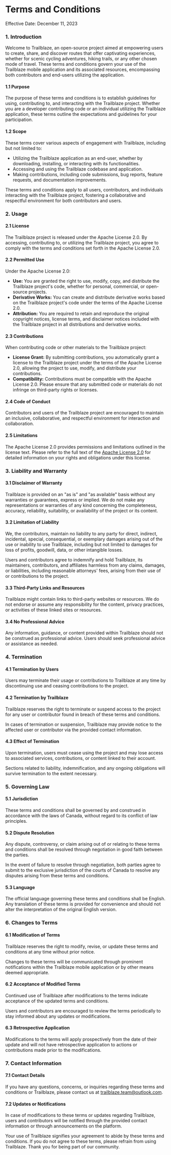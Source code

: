 # Terms and Conditions

Effective Date: December 11, 2023

### 1. Introduction
Welcome to Trailblaze, an open-source project aimed at empowering users to create, share, and discover routes that offer captivating experiences, whether for scenic cycling adventures, hiking trails, or any other chosen mode of travel. These terms and conditions govern your use of the Trailblaze mobile application and its associated resources, encompassing both contributors and end-users utilizing the application.

#### 1.1 Purpose
The purpose of these terms and conditions is to establish guidelines for using, contributing to, and interacting with the Trailblaze project. Whether you are a developer contributing code or an individual utilizing the Trailblaze application, these terms outline the expectations and guidelines for your participation.

#### 1.2 Scope
These terms cover various aspects of engagement with Trailblaze, including but not limited to:

-   Utilizing the Trailblaze application as an end-user, whether by downloading, installing, or interacting with its functionalities.
-   Accessing and using the Trailblaze codebase and application.
-   Making contributions, including code submissions, bug reports, feature requests, and documentation improvements.

These terms and conditions apply to all users, contributors, and individuals interacting with the Trailblaze project, fostering a collaborative and respectful environment for both contributors and users.

### 2. Usage
#### 2.1 License
The Trailblaze project is released under the Apache License 2.0. By accessing, contributing to, or utilizing the Trailblaze project, you agree to comply with the terms and conditions set forth in the Apache License 2.0.

#### 2.2 Permitted Use
Under the Apache License 2.0:
-   **Use:** You are granted the right to use, modify, copy, and distribute the Trailblaze project's code, whether for personal, commercial, or open-source projects.
-   **Derivative Works:** You can create and distribute derivative works based on the Trailblaze project's code under the terms of the Apache License 2.0.
-   **Attribution:** You are required to retain and reproduce the original copyright notices, license terms, and disclaimer notices included with the Trailblaze project in all distributions and derivative works.

#### 2.3 Contributions
When contributing code or other materials to the Trailblaze project:
-   **License Grant:** By submitting contributions, you automatically grant a license to the Trailblaze project under the terms of the Apache License 2.0, allowing the project to use, modify, and distribute your contributions.
-   **Compatibility:** Contributions must be compatible with the Apache License 2.0. Please ensure that any submitted code or materials do not infringe on third-party rights or licenses.

#### 2.4 Code of Conduct
Contributors and users of the Trailblaze project are encouraged to maintain an inclusive, collaborative, and respectful environment for interaction and collaboration.

#### 2.5 Limitations
The Apache License 2.0 provides permissions and limitations outlined in the license text. Please refer to the full text of the [Apache License 2.0](https://github.com/andreytakhtamirov/trailblaze-flutter/blob/main/LICENSE) for detailed information on your rights and obligations under this license.

### 3. Liability and Warranty
#### 3.1 Disclaimer of Warranty
Trailblaze is provided on an "as is" and "as available" basis without any warranties or guarantees, express or implied. We do not make any representations or warranties of any kind concerning the completeness, accuracy, reliability, suitability, or availability of the project or its content.

#### 3.2 Limitation of Liability
We, the contributors, maintain no liability to any party for direct, indirect, incidental, special, consequential, or exemplary damages arising out of the use or inability to use Trailblaze, including but not limited to damages for loss of profits, goodwill, data, or other intangible losses.

Users and contributors agree to indemnify and hold Trailblaze, its maintainers, contributors, and affiliates harmless from any claims, damages, or liabilities, including reasonable attorneys' fees, arising from their use of or contributions to the project.

#### 3.3 Third-Party Links and Resources
Trailblaze might contain links to third-party websites or resources. We do not endorse or assume any responsibility for the content, privacy practices, or activities of these linked sites or resources.

#### 3.4 No Professional Advice
Any information, guidance, or content provided within Trailblaze should not be construed as professional advice. Users should seek professional advice or assistance as needed.

### 4. Termination
#### 4.1 Termination by Users
Users may terminate their usage or contributions to Trailblaze at any time by discontinuing use and ceasing contributions to the project.

#### 4.2 Termination by Trailblaze
Trailblaze reserves the right to terminate or suspend access to the project for any user or contributor found in breach of these terms and conditions.

In cases of termination or suspension, Trailblaze may provide notice to the affected user or contributor via the provided contact information.

#### 4.3 Effect of Termination
Upon termination, users must cease using the project and may lose access to associated services, contributions, or content linked to their account.

Sections related to liability, indemnification, and any ongoing obligations will survive termination to the extent necessary.

### 5. Governing Law
#### 5.1 Jurisdiction
These terms and conditions shall be governed by and construed in accordance with the laws of Canada, without regard to its conflict of law principles.

#### 5.2 Dispute Resolution
Any dispute, controversy, or claim arising out of or relating to these terms and conditions shall be resolved through negotiation in good faith between the parties.

In the event of failure to resolve through negotiation, both parties agree to submit to the exclusive jurisdiction of the courts of Canada to resolve any disputes arising from these terms and conditions.

#### 5.3 Language
The official language governing these terms and conditions shall be English. Any translation of these terms is provided for convenience and should not alter the interpretation of the original English version.

### 6. Changes to Terms
#### 6.1 Modification of Terms
Trailblaze reserves the right to modify, revise, or update these terms and conditions at any time without prior notice.

Changes to these terms will be communicated through prominent notifications within the Trailblaze mobile application or by other means deemed appropriate.

#### 6.2 Acceptance of Modified Terms
Continued use of Trailblaze after modifications to the terms indicate acceptance of the updated terms and conditions.

Users and contributors are encouraged to review the terms periodically to stay informed about any updates or modifications.

#### 6.3 Retrospective Application
Modifications to the terms will apply prospectively from the date of their update and will not have retrospective application to actions or contributions made prior to the modifications.

### 7. Contact Information
#### 7.1 Contact Details
If you have any questions, concerns, or inquiries regarding these terms and conditions or Trailblaze, please contact us at trailblaze.team@outlook.com.

#### 7.2 Updates or Notifications
In case of modifications to these terms or updates regarding Trailblaze, users and contributors will be notified through the provided contact information or through announcements on the platform.


Your use of Trailblaze signifies your agreement to abide by these terms and conditions. If you do not agree to these terms, please refrain from using Trailblaze. Thank you for being part of our community.
